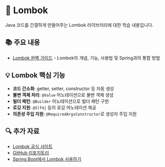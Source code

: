 # 🦄 Lombok

Java 코드를 간결하게 만들어주는 Lombok 라이브러리에 대한 학습 내용입니다.

## 📚 주요 내용

- [Lombok 완벽 가이드](./LombokGuide.md) - Lombok의 개념, 기능, 사용법 및 Spring과의 통합 방법

## 💡 Lombok 핵심 기능

- **코드 간소화**: getter, setter, constructor 등 자동 생성
- **불변 객체 처리**: `@Value` 어노테이션으로 불변 객체 생성
- **빌더 패턴**: `@Builder` 어노테이션으로 빌더 패턴 구현
- **로깅 지원**: `@Slf4j` 등의 로깅 어노테이션 제공
- **의존성 주입 지원**: `@RequiredArgsConstructor`로 생성자 주입 지원

## 🔍 추가 자료

- [Lombok 공식 사이트](https://projectlombok.org/)
- [GitHub 리포지토리](https://github.com/projectlombok/lombok)
- [Spring Boot에서 Lombok 사용하기](https://spring.io/guides/gs/spring-boot/) 